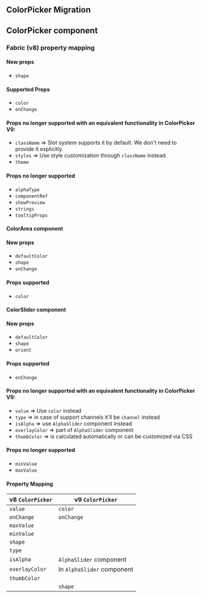 ## ColorPicker Migration

## ColorPicker component

### Fabric (v8) property mapping

#### New props

- `shape`

#### Supported Props

- `color`
- `onChange`

#### Props no longer supported with an equivalent functionality in ColorPicker V9:

- `className` => Slot system supports it by default. We don't need to provide it explicitly.
- `styles` => Use style customization through `className` instead.
- `theme`

#### Props no longer supported

- `alphaType`
- `componentRef`
- `showPreview`
- `strings`
- `tooltipProps`

#### ColorArea component

#### New props

- `defaultColor`
- `shape`
- `onChange`

#### Props supported

- `color`

#### ColorSlider component

#### New props

- `defaultColor`
- `shape`
- `orient`

#### Props supported

- `onChange`

#### Props no longer supported with an equivalent functionality in ColorPicker V9:

- `value` => Use `color` instead
- `type` => in case of support channels it'll be `channel` instead
- `isAlpha` => use `AlphaSlider` component instead
- `overlayColor` => part of `AlphaSlider` component
- `thumbColor` => is calculated automatically or can be customized via CSS

#### Props no longer supported

- `minValue`
- `maxValue`

#### Property Mapping

| v8 `ColorPicker` | v9 `ColorPicker`           |
| ---------------- | -------------------------- |
| `value`          | `color`                    |
| `onChange`       | `onChange`                 |
| `maxValue`       |                            |
| `minValue`       |                            |
| `shape `         |                            |
| `type`           |                            |
| `isAlpha`        | `AlphaSlider` component    |
| `overlayColor`   | In `AlphaSlider` component |
| `thumbColor`     |                            |
|                  | `shape`                    |
